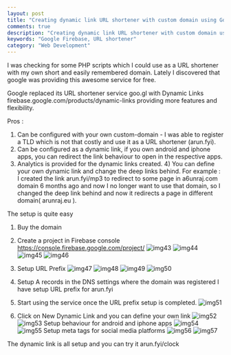 ```yaml
---
layout: post
title: "Creating dynamic link URL shortener with custom domain using Google Firebase"
comments: true
description: "Creating dynamic link URL shortener with custom domain using Google Firebase"
keywords: "Google Firebase, URL shortener"
category: "Web Development"
---
```

I was checking for some PHP scripts which I could use as a URL shortener with my own short and easily remembered domain. Lately I discovered that google was providing this awesome service for free.

Google replaced its URL shortener service goo.gl with Dynamic Links firebase.google.com/products/dynamic-links providing more features and flexibility. 

Pros : 
1. Can be configured with your own custom-domain - I was able to register a TLD which is not that costly and use it as a URL shortener (arun.fyi).
2. Can be configured as a dynamic link, if you own android and iphone apps, you can redirect the link behaviour to open in the respective apps. 
3. Analytics is provided for the dynamic links created. 4) You can define your own dynamic link and change the deep links behind.
For example : I created the link arun.fyi/mp3 to redirect to some page in a6unraj.com domain 6 months ago and now I no longer want to use that domain, so I changed the deep link behind and now it redirects a page in different domain( arunraj.eu ).

The setup is quite easy

1. Buy the domain

2. Create a project in Firebase console https://console.firebase.google.com/project/
![img43](https://github.com/a6unraj/a6unraj.github.io/raw/master/assets/images/img43.jfif)
![img44](https://github.com/a6unraj/a6unraj.github.io/raw/master/assets/images/img44.jfif)
![img45](https://github.com/a6unraj/a6unraj.github.io/raw/master/assets/images/img45.jfif)
![img46](https://github.com/a6unraj/a6unraj.github.io/raw/master/assets/images/img46.jfif)

3. Setup URL Prefix
![img47](https://github.com/a6unraj/a6unraj.github.io/raw/master/assets/images/img47.jfif)
![img48](https://github.com/a6unraj/a6unraj.github.io/raw/master/assets/images/img48.jfif)
![img49](https://github.com/a6unraj/a6unraj.github.io/raw/master/assets/images/img49.jfif)
![img50](https://github.com/a6unraj/a6unraj.github.io/raw/master/assets/images/img50.jfif)

4. Setup A records in the DNS settings where the domain was registered I have setup URL prefix for arun.fyi

5. Start using the service once the URL prefix setup is completed.
![img51](https://github.com/a6unraj/a6unraj.github.io/raw/master/assets/images/img51.jfif)

6. Click on New Dynamic Link and you can define your own link
![img52](https://github.com/a6unraj/a6unraj.github.io/raw/master/assets/images/img52.jfif)
![img53](https://github.com/a6unraj/a6unraj.github.io/raw/master/assets/images/img53.jfif)
   Setup behaviour for android and iphone apps
![img54](https://github.com/a6unraj/a6unraj.github.io/raw/master/assets/images/img54.jfif)
![img55](https://github.com/a6unraj/a6unraj.github.io/raw/master/assets/images/img55.jfif)
   Setup meta tags for social media platforms
![img56](https://github.com/a6unraj/a6unraj.github.io/raw/master/assets/images/img56.jfif)
![img57](https://github.com/a6unraj/a6unraj.github.io/raw/master/assets/images/img57.jfif)

 The dynamic link is all setup and you can try it arun.fyi/clock
